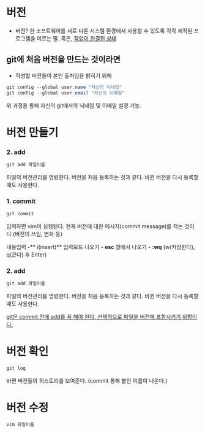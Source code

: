 # 버전
- 버전?
한 소프트웨어를 서로 다른 시스템 환경에서 사용할 수 있도록 각각 제작된 프로그램을 이르는 말.
혹은, <u>작업이 완결된 상태</u>


## git에 처음 버전을 만드는 것이라면
- 작성할 버전들이 본인 출처임을 밝히기 위해
```java
git config --global user.name "자신의 닉네임"  
git config --global user.email "자신의 이메일" 
```  
위 과정을  통해 자신의 git에서의 닉네임 및 이메일 설정 가능. 
  
 #  버전 만들기
### 2.  add
``` java
git add 파일이름
```
파일의 버전관리를 명령한다.
버전을 처음 등록하는 것과 같다.
바뀐 버전을 다시 등록할 때도 사용한다.  

 ### 1. commit
 ```java 
 git commit 
 ```
 입력하면 vim이 실행된다.
  현재 버전에 대한 메시지(commit message)를 적는 것이다.(버전의 쓰임, 변화 등)

내용입력 -** i(insert)** 
입력모드 나오기 - **esc** 
창에서 나오기 - **:wq** (w(저장한다), q(끈다) 후 Enter)


### 2.  add
``` java
git add 파일이름
```
파일의 버전관리를 명령한다.
버전을 처음 등록하는 것과 같다.
바뀐 버전을 다시 등록할 때도 사용한다.  

<u>git은 commit 전에 add를 꼭 해야 한다.
선택적으로 파일을 버전에 포함시키기 위함이다.</u>
# 버전 확인 
```java
git log
```
바뀐 버전들의 히스토리를 보여준다. 
(commit 통해 붙인 이름이 나온다.)  

 # 버전 수정
 ``` java
vim 파일이름
```


